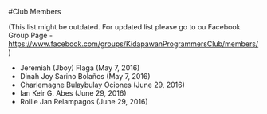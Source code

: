 #Club Members

(This list might be outdated. For updated list please go to ou Facebook Group Page - https://www.facebook.com/groups/KidapawanProgrammersClub/members/)

* Jeremiah (Jboy) Flaga (May 7, 2016)
* Dinah Joy Sarino Bolaños (May 7, 2016)
* Charlemagne Bulaybulay Ociones (June 29, 2016)
* Ian Keir G. Abes (June 29, 2016)
* Rollie Jan Relampagos (June 29, 2016)
